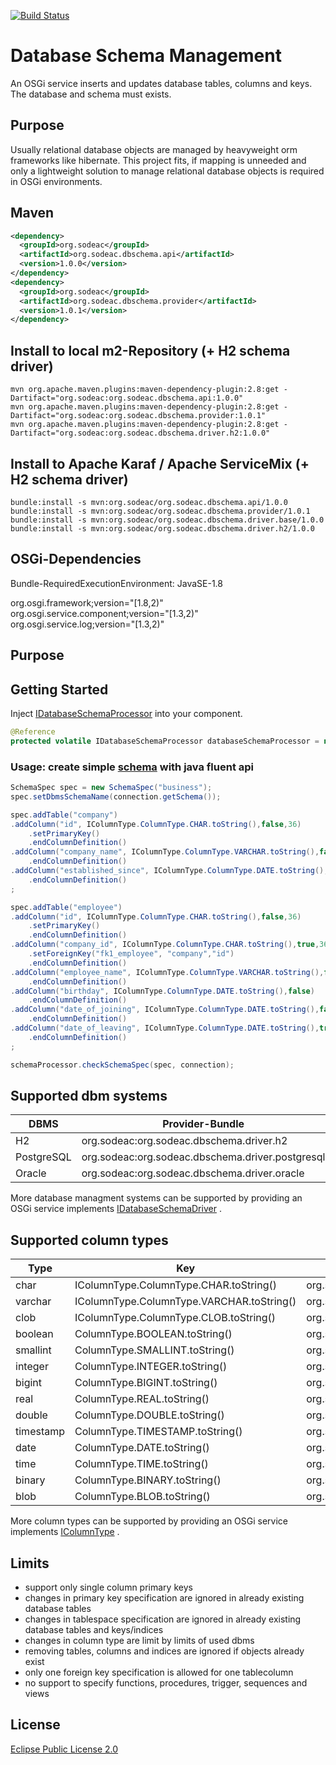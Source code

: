 [![Build Status](https://travis-ci.org/spalarus/osgi-sodeac-dbschema.svg?branch=master)](https://travis-ci.org/spalarus/osgi-sodeac-dbschema)
# Database Schema Management
An OSGi service inserts and updates database tables, columns and keys. The database and schema must exists. 

## Purpose

Usually relational database objects are managed by heavyweight orm frameworks like hibernate. This project fits, if mapping is unneeded and only a lightweight solution to manage relational database objects is required in OSGi environments.

## Maven

```xml
<dependency>
  <groupId>org.sodeac</groupId>
  <artifactId>org.sodeac.dbschema.api</artifactId>
  <version>1.0.0</version>
</dependency>
<dependency>
  <groupId>org.sodeac</groupId>
  <artifactId>org.sodeac.dbschema.provider</artifactId>
  <version>1.0.1</version>
</dependency>
```

## Install to local m2-Repository (+ H2 schema driver)

```
mvn org.apache.maven.plugins:maven-dependency-plugin:2.8:get -Dartifact="org.sodeac:org.sodeac.dbschema.api:1.0.0"
mvn org.apache.maven.plugins:maven-dependency-plugin:2.8:get -Dartifact="org.sodeac:org.sodeac.dbschema.provider:1.0.1"
mvn org.apache.maven.plugins:maven-dependency-plugin:2.8:get -Dartifact="org.sodeac:org.sodeac.dbschema.driver.h2:1.0.0"
```

## Install to Apache Karaf / Apache ServiceMix (+ H2 schema driver)

```
bundle:install -s mvn:org.sodeac/org.sodeac.dbschema.api/1.0.0
bundle:install -s mvn:org.sodeac/org.sodeac.dbschema.provider/1.0.1
bundle:install -s mvn:org.sodeac/org.sodeac.dbschema.driver.base/1.0.0
bundle:install -s mvn:org.sodeac/org.sodeac.dbschema.driver.h2/1.0.0
```

## OSGi-Dependencies

Bundle-RequiredExecutionEnvironment: JavaSE-1.8

org.osgi.framework;version="[1.8,2)"<br>
org.osgi.service.component;version="[1.3,2)"<br>
org.osgi.service.log;version="[1.3,2)"<br>

## Purpose



## Getting Started

Inject [IDatabaseSchemaProcessor](https://oss.sonatype.org/service/local/repositories/releases/archive/org/sodeac/org.sodeac.dbschema.api/1.0.0/org.sodeac.dbschema.api-1.0.0-javadoc.jar/!/org/sodeac/dbschema/api/IDatabaseSchemaProcessor.html) into your component.

```java
@Reference
protected volatile IDatabaseSchemaProcessor databaseSchemaProcessor = null;
```

### Usage: create simple [schema](https://oss.sonatype.org/service/local/repositories/releases/archive/org/sodeac/org.sodeac.dbschema.api/1.0.0/org.sodeac.dbschema.api-1.0.0-javadoc.jar/!/org/sodeac/dbschema/api/SchemaSpec.html) with java fluent api

```java
SchemaSpec spec = new SchemaSpec("business");
spec.setDbmsSchemaName(connection.getSchema());

spec.addTable("company")		
.addColumn("id", IColumnType.ColumnType.CHAR.toString(),false,36)
	.setPrimaryKey()
	.endColumnDefinition()
.addColumn("company_name", IColumnType.ColumnType.VARCHAR.toString(),false,256)
	.endColumnDefinition()
.addColumn("established_since", IColumnType.ColumnType.DATE.toString(),true)
	.endColumnDefinition()
;

spec.addTable("employee")	
.addColumn("id", IColumnType.ColumnType.CHAR.toString(),false,36)
	.setPrimaryKey()
	.endColumnDefinition()
.addColumn("company_id", IColumnType.ColumnType.CHAR.toString(),true,36)
	.setForeignKey("fk1_employee", "company","id")
	.endColumnDefinition()
.addColumn("employee_name", IColumnType.ColumnType.VARCHAR.toString(),false,256)
	.endColumnDefinition()
.addColumn("birthday", IColumnType.ColumnType.DATE.toString(),false)
	.endColumnDefinition()
.addColumn("date_of_joining", IColumnType.ColumnType.DATE.toString(),false)
	.endColumnDefinition()
.addColumn("date_of_leaving", IColumnType.ColumnType.DATE.toString(),true)
	.endColumnDefinition()
;

schemaProcessor.checkSchemaSpec(spec, connection);
```

## Supported dbm systems

| DBMS                 | Provider-Bundle                                   | 
|----------------------|---------------------------------------------------|
| H2                   | org.sodeac:org.sodeac.dbschema.driver.h2          |
| PostgreSQL           | org.sodeac:org.sodeac.dbschema.driver.postgresql  |
| Oracle               | org.sodeac:org.sodeac.dbschema.driver.oracle      |

More database managment systems can be supported by providing an OSGi service implements [IDatabaseSchemaDriver](https://oss.sonatype.org/service/local/repositories/releases/archive/org/sodeac/org.sodeac.dbschema.api/1.0.0/org.sodeac.dbschema.api-1.0.0-javadoc.jar/!/org/sodeac/dbschema/api/IDatabaseSchemaDriver.html) .

## Supported column types

| Type                 | Key                                               |  Provider-Bundle                                |
|----------------------|---------------------------------------------------|-------------------------------------------------|
| char                 | IColumnType.ColumnType.CHAR.toString()            | org.sodeac:org.sodeac.dbschema.provider:1.0.1   |
| varchar              | IColumnType.ColumnType.VARCHAR.toString()         | org.sodeac:org.sodeac.dbschema.provider:1.0.1   |
| clob                 | IColumnType.ColumnType.CLOB.toString()            | org.sodeac:org.sodeac.dbschema.provider:1.0.1   |
| boolean              | ColumnType.BOOLEAN.toString()                     | org.sodeac:org.sodeac.dbschema.provider:1.0.1   |
| smallint             | ColumnType.SMALLINT.toString()                    | org.sodeac:org.sodeac.dbschema.provider:1.0.1   |
| integer              | ColumnType.INTEGER.toString()                     | org.sodeac:org.sodeac.dbschema.provider:1.0.1   |
| bigint               | ColumnType.BIGINT.toString()                      | org.sodeac:org.sodeac.dbschema.provider:1.0.1   |
| real                 | ColumnType.REAL.toString()                        | org.sodeac:org.sodeac.dbschema.provider:1.0.1   |
| double               | ColumnType.DOUBLE.toString()                      | org.sodeac:org.sodeac.dbschema.provider:1.0.1   |
| timestamp            | ColumnType.TIMESTAMP.toString()                   | org.sodeac:org.sodeac.dbschema.provider:1.0.1   |
| date                 | ColumnType.DATE.toString()                        | org.sodeac:org.sodeac.dbschema.provider:1.0.1   |
| time                 | ColumnType.TIME.toString()                        | org.sodeac:org.sodeac.dbschema.provider:1.0.1   |
| binary               | ColumnType.BINARY.toString()                      | org.sodeac:org.sodeac.dbschema.provider:1.0.1   |
| blob                 | ColumnType.BLOB.toString()                        | org.sodeac:org.sodeac.dbschema.provider:1.0.1   |

More column types can be supported by providing an OSGi service implements [IColumnType](https://oss.sonatype.org/service/local/repositories/releases/archive/org/sodeac/org.sodeac.dbschema.api/1.0.0/org.sodeac.dbschema.api-1.0.0-javadoc.jar/!/org/sodeac/dbschema/api/IColumnType.html) .

## Limits

* support only single column primary keys
* changes in primary key specification are ignored in already existing database tables
* changes in tablespace specification are ignored in already existing database tables and keys/indices
* changes in column type are limit by limits of used dbms
* removing tables, columns and indices are ignored if objects already exist
* only one foreign key specification is allowed for one tablecolumn
* no support to specify functions, procedures, trigger, sequences and views

## License
[Eclipse Public License 2.0](https://github.com/spalarus/osgi-sodeac-dbschema/blob/master/LICENSE)

